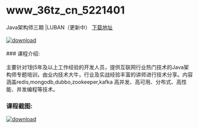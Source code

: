 # www_36tz_cn_5221401
Java架构师三期 |LUBAN（更新中）
[下载地址](http://www.36tz.cn/article/5221401 "下载地址")
<br/></br>[![download](http://36tz.cn/muke_img/2021_10_1-33.png "下载地址")](http://www.36tz.cn/article/5221401 "下载地址")
<br/></br>### 课程介绍:<br/></br>主要针对1到5年及以上工作经验的开发人员，提供互联网行业热门技术的Java架构师专题培训，由业内技术大牛，行业及实战经验丰富的讲师进行技术分享。内容涵盖redis,mongodb,dubbo,zookeeper,kafka 高并发、高可用、分布式、高性能、并发编程等技术。

### 课程截图:
[![download](http://36tz.cn/muke_img/2021_10_2-27.png "下载地址")](http://www.36tz.cn/article/5221401 "下载地址")
